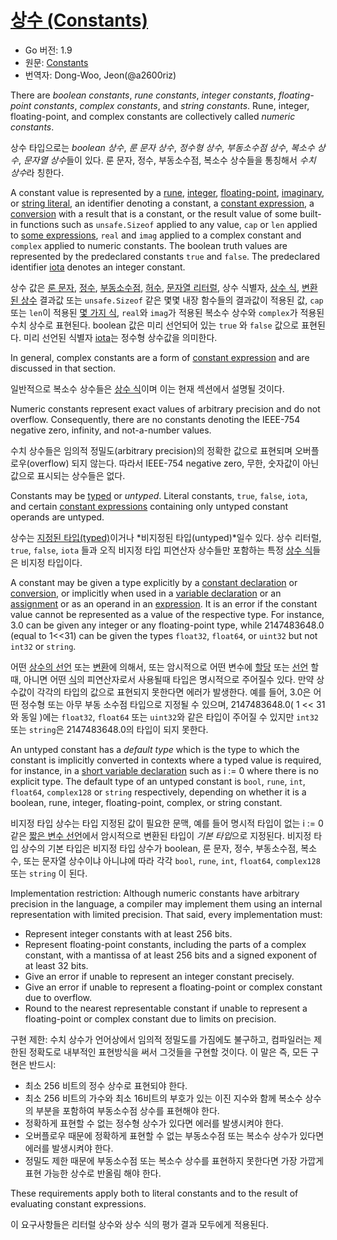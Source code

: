 # [상수 (Constants)](#constants)

* Go 버전: 1.9
* 원문: [Constants](https://golang.org/ref/spec#Constants)
* 번역자: Dong-Woo, Jeon(@a2600riz)

There are *boolean constants*, *rune constants*, *integer constants*, *floating-point constants*, *complex constants*, and *string constants*. Rune, integer, floating-point, and complex constants are collectively called *numeric constants*.

상수 타입으로는 *boolean 상수*, *룬 문자 상수*, *정수형 상수*, *부동소수점 상수*, *복소수 상수*, *문자열 상수*들이 있다. 룬 문자, 정수, 부동소수점, 복소수 상수들을 통칭해서 *수치 상수*라 칭한다.

A constant value is represented by a [rune](/Lexical%20elements/rune_literals.html), [integer](/Lexical%20elements/integer_literals.html), [floating-point](/Lexical%20elements/floating-point_literals.html), [imaginary](/Lexical%20elements/imaginary_literals.html), or [string literal](/Lexical%20elements/string_literals.html), an identifier denoting a constant, a [constant expression](/Expressions/constant_expressions.html), a [conversion](/Expressions/conversions.html) with a result that is a constant, or the result value of some built-in functions such as `unsafe.Sizeof` applied to any value, `cap` or `len` applied to [some expressions](/Built-in%20functions/length_and_capacity.html), `real` and `imag` applied to a complex constant and `complex` applied to numeric constants. The boolean truth values are represented by the predeclared constants `true` and `false`. The predeclared identifier [iota](/Declarations%20and%20scope/iota.html) denotes an integer constant.

상수 값은 [룬 문자](/Lexical%20elements/rune_literals.html), [정수](/Lexical%20elements/integer_literals.html), [부동소수점]((/Lexical%20elements/floating-point_literals.html)), [허수](/Lexical%20elements/imaginary_literals.html), [문자열 리터럴](/Lexical%20elements/string_literals.html), 상수 식별자, [상수 식](/Expressions/constant_expressions.html), [변환된 상수](/Expressions/conversions.html) 결과값 또는 `unsafe.Sizeof` 같은 몇몇 내장 함수들의 결과값이 적용된 값, `cap` 또는 `len`이 적용된 [몇 가지 식](/Built-in%20functions/length_and_capacity.html), `real`와 `imag`가 적용된 복소수 상수와 `complex`가 적용된 수치 상수로 표현된다. boolean 값은 미리 선언되어 있는 `true` 와 `false` 값으로 표현된다. 미리 선언된 식별자 [iota](/Declarations%20and%20scope/iota.html)는 정수형 상수값을 의미한다.

In general, complex constants are a form of [constant expression](/Expressions/constant_expressions.html) and are discussed in that section.

일반적으로 복소수 상수들은 [상수 식](/Expressions/constant_expressions.html)이며 이는 현재 섹션에서 설명될 것이다.

Numeric constants represent exact values of arbitrary precision and do not overflow. Consequently, there are no constants denoting the IEEE-754 negative zero, infinity, and not-a-number values.

수치 상수들은 임의적 정밀도(arbitrary precision)의 정확한 값으로 표현되며 오버플로우(overflow) 되지 않는다. 따라서 IEEE-754 negative zero, 무한, 숫자값이 아닌 값으로 표시되는 상수들은 없다.

Constants may be [typed](/Types/) or *untyped*. Literal constants, `true`, `false`, `iota`, and certain [constant expressions](/Expressions/constant_expressions.html) containing only untyped constant operands are untyped.

상수는 [지정된 타입(typed)](/Types/)이거나 *비지정된 타입(untyped)*일수 있다. 상수 리터럴, `true`, `false`, `iota` 들과 오직 비지정 타입 피연산자 상수들만 포함하는 특정 [상수 식](/Expressions/constant_expressions.html)들은 비지정 타입이다.

A constant may be given a type explicitly by a [constant declaration](/Declarations%20and%20scope/constant_declarations.html) or [conversion](/Expressions/conversions.html), or implicitly when used in a [variable declaration](/Declarations%20and%20scope/variable_declarations.html) or an [assignment](/Statements/assignments.html) or as an operand in an [expression](/Expressions/). It is an error if the constant value cannot be represented as a value of the respective type. For instance, 3.0 can be given any integer or any floating-point type, while 2147483648.0 (equal to 1<<31) can be given the types `float32`, `float64`, or `uint32` but not `int32` or `string`.

어떤 [상수의 선언](/Declarations%20and%20scope/constant_declarations.html) 또는 [변환](/Expressions/conversions.html)에 의해서, 또는 암시적으로 어떤 변수에 [할당](/Statements/assignments.html) 또는 [선언](/Declarations%20and%20scope/variable_declarations.html) 할때, 아니면 어떤 [식](/Expressions/)의 피연산자로서 사용될때 타입은 명시적으로 주어질수 있다. 만약 상수값이 각각의 타입의 값으로 표현되지 못한다면 에러가 발생한다. 예를 들어, 3.0은 어떤 정수형 또는 아무 부동 소수점 타입으로 지정될 수 있으며, 2147483648.0( 1 << 31와 동일 )에는 `float32`, `float64` 또는 `uint32`와 같은 타입이 주어질 수 있지만 `int32` 또는 `string`은 2147483648.0의 타입이 되지 못한다.

An untyped constant has a *default type* which is the type to which the constant is implicitly converted in contexts where a typed value is required, for instance, in a [short variable declaration](/Declarations%20and%20scope/short_variable_declarations.html) such as i := 0 where there is no explicit type. The default type of an untyped constant is `bool`, `rune`, `int`, `float64`, `complex128` or `string` respectively, depending on whether it is a boolean, rune, integer, floating-point, complex, or string constant.

비지정 타입 상수는 타입 지정된 값이 필요한 문맥, 예를 들어 명시적 타입이 없는 i := 0 같은 [짧은 변수 선언](/Declarations%20and%20scope/short_variable_declarations.html)에서 암시적으로 변환된 타입이 *기본 타입*으로 지정된다. 비지정 타입 상수의 기본 타입은 비지정 타입 상수가 boolean, 룬 문자, 정수, 부동소수점, 복소수, 또는 문자열 상수이냐 아니냐에 따라 각각 `bool`, `rune`, `int`, `float64`, `complex128` 또는 `string` 이 된다.

Implementation restriction: Although numeric constants have arbitrary precision in the language, a compiler may implement them using an internal representation with limited precision. That said, every implementation must:

* Represent integer constants with at least 256 bits.
* Represent floating-point constants, including the parts of a complex constant, with a mantissa of at least 256 bits and a signed exponent of at least 32 bits.
* Give an error if unable to represent an integer constant precisely.
* Give an error if unable to represent a floating-point or complex constant due to overflow.
* Round to the nearest representable constant if unable to represent a floating-point or complex constant due to limits on precision.

구현 제한: 수치 상수가 언어상에서 임의적 정밀도를 가짐에도 불구하고, 컴파일러는 제한된 정확도로 내부적인 표현방식을 써서 그것들을 구현할 것이다. 이 말은 즉, 모든 구현은 반드시:

* 최소 256 비트의 정수 상수로 표현되야 한다.
* 최소 256 비트의 가수와 최소 16비트의 부호가 있는 이진 지수와 함께 복소수 상수의 부분을 포함하여 부동소수점 상수를 표현해야 한다.
* 정확하게 표현할 수 없는 정수형 상수가 있다면 에러를 발생시켜야 한다.
* 오버플로우 때문에 정확하게 표현할 수 없는 부동소수점 또는 복소수 상수가 있다면 에러를 발생시켜야 한다.
* 정밀도 제한 때문에 부동소수점 또는 복소수 상수를 표현하지 못한다면 가장 가깝게 표현 가능한 상수로 반올림 해야 한다.

These requirements apply both to literal constants and to the result of evaluating constant expressions.

이 요구사항들은 리터럴 상수와 상수 식의 평가 결과 모두에게 적용된다.
